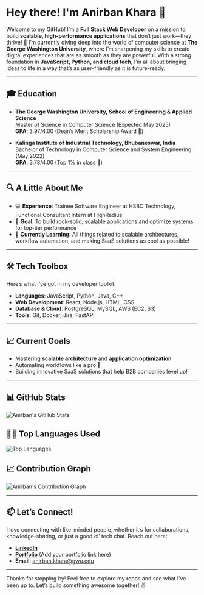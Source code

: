 # Hey there! I'm Anirban Khara 👋

Welcome to my GitHub! I’m a **Full Stack Web Developer** on a mission to build **scalable, high-performance applications** that don’t just work—they thrive! 🚀 I’m currently diving deep into the world of computer science at **The George Washington University**, where I’m sharpening my skills to create digital experiences that are as smooth as they are powerful. With a strong foundation in **JavaScript, Python, and cloud tech**, I’m all about bringing ideas to life in a way that’s as user-friendly as it is future-ready.

---

## 🎓 Education

- **The George Washington University, School of Engineering & Applied Science**  
  Master of Science in Computer Science (Expected May 2025)  
  **GPA**: 3.97/4.00 (Dean’s Merit Scholarship Award 🎉)

- **Kalinga Institute of Industrial Technology, Bhubaneswar, India**  
  Bachelor of Technology in Computer Science and System Engineering (May 2022)  
  **GPA**: 3.78/4.00 (Top 1% in class 💪)

---

## 🔍 A Little About Me

- 💻 **Experience**: Trainee Software Engineer at HSBC Technology, Functional Consultant Intern at HighRadius
- 🎯 **Goal**: To build rock-solid, scalable applications and optimize systems for top-tier performance
- 🌱 **Currently Learning**: All things related to scalable architectures, workflow automation, and making SaaS solutions as cool as possible!

---

## 🛠️ Tech Toolbox

Here’s what I’ve got in my developer toolkit:

- **Languages**: JavaScript, Python, Java, C++
- **Web Development**: React, Node.js, HTML, CSS
- **Database & Cloud**: PostgreSQL, MySQL, AWS (EC2, S3)
- **Tools**: Git, Docker, Jira, FastAPI

---

## 📈 Current Goals

- Mastering **scalable architecture** and **application optimization**
- Automating workflows like a pro 🤖
- Building innovative SaaS solutions that help B2B companies level up!

---

## 📊 GitHub Stats

![Anirban's GitHub Stats](https://github-readme-stats.vercel.app/api?username=anirbankhara&show_icons=true&theme=tokyonight)

## 🧑‍💻 Top Languages Used

![Top Languages](https://github-readme-stats.vercel.app/api/top-langs/?username=anirbankhara&layout=compact&theme=gruvbox)

## 📈 Contribution Graph

![Anirban's Contribution Graph](https://github-readme-activity-graph.vercel.app/graph?username=anirbankhara&theme=github)

---

## 📫 Let’s Connect!

I love connecting with like-minded people, whether it’s for collaborations, knowledge-sharing, or just a good ol’ tech chat. Reach out here:

- **[LinkedIn](https://www.linkedin.com/in/anirbankhara)**
- **[Portfolio](#)** (Add your portfolio link here)
- **Email**: [anirban.khara@gwu.edu](mailto:anirban.khara@gwu.edu)

---

Thanks for stopping by! Feel free to explore my repos and see what I’ve been up to. Let’s build something awesome together! ✌️

